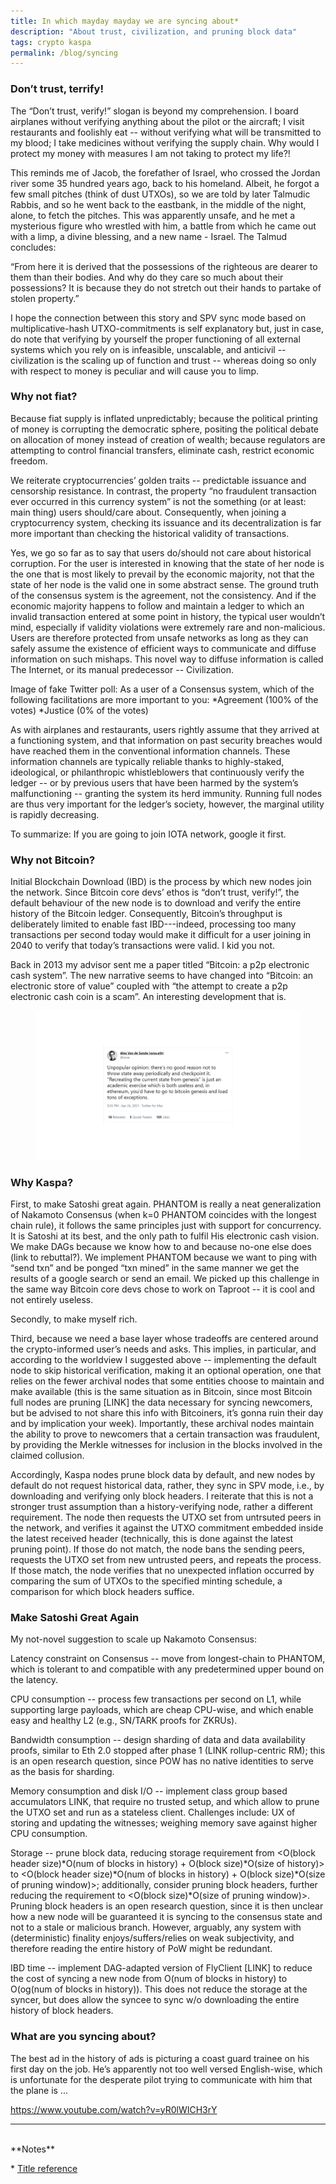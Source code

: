 ```yaml
---
title: In which mayday mayday we are syncing about*
description: "About trust, civilization, and pruning block data"
tags: crypto kaspa
permalink: /blog/syncing
---
```


### Don’t trust, terrify!

The “Don’t trust, verify!” slogan is beyond my comprehension. I board airplanes without verifying anything about the pilot or the aircraft; I visit restaurants and foolishly eat -- without verifying what will be transmitted to my blood; I take medicines without verifying the supply chain. Why would I protect my money with measures I am not taking to protect my life?!

This reminds me of Jacob, the forefather of Israel, who crossed the Jordan river some 35 hundred years ago, back to his homeland. Albeit, he forgot a few small pitches (think of dust UTXOs), so we are told by later Talmudic Rabbis, and so he went back to the eastbank, in the middle of the night, alone, to fetch the pitches. This was apparently unsafe, and he met a mysterious figure who wrestled with him, a battle from which he came out with a limp, a divine blessing, and a new name - Israel. The Talmud concludes:

“From here it is derived that the possessions of the righteous are dearer to them than their bodies. And why do they care so much about their possessions? It is because they do not stretch out their hands to partake of stolen property.”

I hope the connection between this story and SPV sync mode based on multiplicative-hash UTXO-commitments is self explanatory but, just in case, do note that verifying by yourself the proper functioning of all external systems which you rely on is infeasible, unscalable, and anticivil -- civilization is the scaling up of function and trust -- whereas doing so only with respect to money is peculiar and will cause you to limp.

### Why not fiat?

Because fiat supply is inflated unpredictably; because the political printing of money is corrupting the democratic sphere, positing the political debate on allocation of money instead of creation of wealth; because regulators are attempting to control financial transfers, eliminate cash, restrict economic freedom. 

We reiterate cryptocurrencies’ golden traits -- predictable issuance and censorship resistance. In contrast, the property “no fraudulent transaction ever occurred in this currency system” is not the something (or at least: main thing) users should/care about. Consequently, when joining a cryptocurrency system, checking its issuance and its decentralization is far more important than checking the historical validity of transactions. 

Yes, we go so far as to say that users do/should not care about historical corruption. For the user is interested in knowing that the state of her node is the one that is most likely to prevail by the economic majority, not that the state of her node is the valid one in some abstract sense. The ground truth of the consensus system is the agreement, not the consistency. And if the economic majority happens to follow and maintain a ledger to which an invalid transaction entered at some point in history, the typical user wouldn’t mind, especially if validity violations were extremely rare and non-malicious. Users are therefore protected from unsafe networks as long as they can safely assume the existence of efficient ways to communicate and diffuse information on such mishaps. This novel way to diffuse information is called The Internet, or its manual predecessor -- Civilization.

Image of fake Twitter poll:
As a user of a Consensus system, which of the following facilitations are more important to you:
*Agreement (100% of the votes)
*Justice (0% of the votes)

As with airplanes and restaurants, users rightly assume that they arrived at a functioning system, and that information on past security breaches would have reached them in the conventional information channels. These information channels are typically reliable thanks to highly-staked, ideological, or philanthropic whistleblowers that continuously verify the ledger -- or by previous users that have been harmed by the system’s malfunctioning -- granting the system its herd immunity. Running full nodes are thus very important for the ledger’s society, however, the marginal utility is rapidly decreasing.

To summarize: If you are going to join IOTA network, google it first.

### Why not Bitcoin?

Initial Blockchain Download (IBD) is the process by which new nodes join the network. Since Bitcoin core devs’ ethos is “don’t trust, verify!”, the default behaviour of the new node is to download and verify the entire history of the Bitcoin ledger. Consequently, Bitcoin’s throughput is deliberately limited to enable fast IBD---indeed, processing too many transactions per second today would make it difficult for a user joining in 2040 to verify that today’s transactions were valid. I kid you not.

Back in 2013 my advisor sent me a paper titled “Bitcoin: a p2p electronic cash system”. The new narrative seems to have changed into “Bitcoin: an electronic store of value” coupled with “the attempt to create a p2p electronic cash coin is a scam”. An interesting development that is.

<figure><img src="/static/PruningTweet.jpg" loading="lazy" />
</figure>

### Why Kaspa?

First, to make Satoshi great again. PHANTOM is really a neat generalization of Nakamoto Consensus (when k=0 PHANTOM coincides with the longest chain rule), it follows the same principles just with support for concurrency. It is Satoshi at its best, and the only path to fulfil His electronic cash vision. We make DAGs because we know how to and because no-one else does (link to rebuttal?). We implement PHANTOM because we want to ping with “send txn” and be ponged “txn mined” in the same manner we get the results of a google search or send an email. We picked up this challenge in the same way Bitcoin core devs chose to work on Taproot -- it is cool and not entirely useless.

Secondly, to make myself rich.

Third, because we need a base layer whose tradeoffs are centered around the crypto-informed user’s needs and asks. This implies, in particular, and according to the worldview I suggested above -- implementing the default node to skip historical verification, making it an optional operation, one that relies on the fewer archival nodes that some entities choose to maintain and make available (this is the same situation as in Bitcoin, since most Bitcoin full nodes are pruning [LINK] the data necessary for syncing newcomers, but be advised to not share this info with Bitcoiners, it’s gonna ruin their day and by implication your week). Importantly, these archival nodes maintain the ability to prove to newcomers that a certain transaction was fraudulent, by providing the Merkle witnesses for inclusion in the blocks involved in the claimed collusion.

Accordingly, Kaspa nodes prune block data by default, and new nodes by default do not request historical data, rather, they sync in SPV mode, i.e., by downloading and verifying only block headers. I reiterate that this is not a stronger trust assumption than a history-verifying node, rather a different requirement. The node then requests the UTXO set from untrsuted peers in the network, and verifies it against the UTXO commitment embedded inside the latest received header (technically, this is done against the latest pruning point). If those do not match, the node bans the sending peers, requests the UTXO set from new untrusted peers, and repeats the process. If those match, the node verifies that no unexpected inflation occurred by comparing the sum of UTXOs to the specified minting schedule, a comparison for which block headers suffice.

### Make Satoshi Great Again

My not-novel suggestion to scale up Nakamoto Consensus:

Latency constraint on Consensus -- move from longest-chain to PHANTOM, which is tolerant to and compatible with any predetermined upper bound on the latency.

CPU consumption -- process few transactions per second on L1, while supporting large payloads, which are cheap CPU-wise, and which enable easy and healthy L2 (e.g., SN/TARK proofs for ZKRUs).

Bandwidth consumption -- design sharding of data and data availability proofs, similar to Eth 2.0 stopped after phase 1 (LINK rollup-centric RM); this is an open research question, since POW has no native identities to serve as the basis for sharding.

Memory consumption and disk I/O -- implement class group based accumulators LINK, that require no trusted setup, and which allow to prune the UTXO set and run as a stateless client. Challenges include: UX of storing and updating the witnesses; weighing memory save against higher CPU consumption.

Storage -- prune block data, reducing storage requirement from <O(block header size)*O(num of blocks in history) + O(block size)*O(size of history)> to <O(block header size)*O(num of blocks in history) + O(block size)*O(size of pruning window)>; additionally, consider pruning block headers, further reducing the requirement to <O(block size)*O(size of pruning window)>. Pruning block headers is an open research question, since it is then unclear how a new node will be guaranteed it is syncing to the consensus state and not to a stale or malicious branch. However, arguably, any system with (deterministic) finality enjoys/suffers/relies on weak subjectivity, and therefore reading the entire history of PoW might be redundant.

IBD time -- implement DAG-adapted version of FlyClient [LINK] to reduce the cost of syncing a new node from O(num of blocks in history) to O(og(num of blocks in history)). This does not reduce the storage at the syncer, but does allow the syncee to sync w/o downloading the entire history of block headers.

### What are you syncing about?

The best ad in the history of ads is picturing a coast guard trainee on his first day on the job. He’s apparently not too well versed English-wise, which is unfortunate for the desperate pilot trying to communicate with him that the plane is ...

https://www.youtube.com/watch?v=yR0lWICH3rY


---
<br>
**Notes**

\* [Title reference](https://www.youtube.com/watch?v=yR0lWICH3rY)
